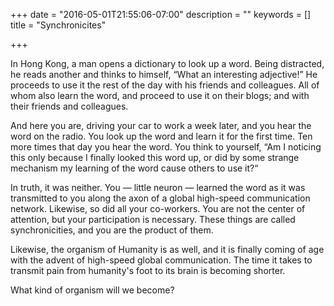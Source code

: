 +++
date = "2016-05-01T21:55:06-07:00"
description = ""
keywords = []
title = "Synchronicites"

+++

In Hong Kong, a man opens a dictionary to look up a word. Being distracted, he reads another and thinks to himself, “What an interesting adjective!” He proceeds to use it the rest of the day with his friends and colleagues. All of whom also learn the word, and proceed to use it on their blogs; and with their friends and colleagues.

And here you are, driving your car to work a week later, and you hear the word on the radio. You look up the word and learn it for the first time. Ten more times that day you hear the word. You think to yourself, “Am I noticing this only because I finally looked this word up, or did by some strange mechanism my learning of the word cause others to use it?“

In truth, it was neither. You — little neuron — learned the word as it was transmitted to you along the axon of a global high-speed communication network. Likewise, so did all your co-workers. You are not the center of attention, but your participation is necessary. These things are called synchronicities, and you are the product of them.

Likewise, the organism of Humanity is as well, and it is finally coming of age with the advent of high-speed global communication. The time it takes to transmit pain from humanity's foot to its brain is becoming shorter.

What kind of organism will we become?